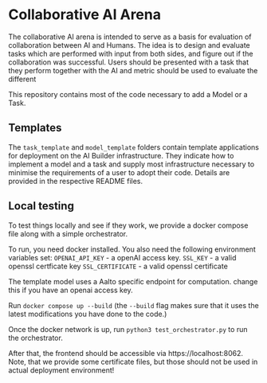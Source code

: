 # Collaborative AI Arena

The collaborative AI arena is intended to serve as a basis for evaluation of collaboration between AI and Humans. The idea is to design and evaluate tasks which are performed with input from both sides, and figure out if the collaboration was successful.
Users should be presented with a task that they perform together with the AI and metric should be used to evaluate the different

This repository contains most of the code necessary to add a Model or a Task.

## Templates

The `task_template` and `model_template` folders contain template applications for deployment on the AI Builder infrastructure.
They indicate how to implement a model and a task and supply most infrastructure necessary to minimise the requirements of a user to adopt their code.
Details are provided in the respective README files.

## Local testing

To test things locally and see if they work, we provide a docker compose file along with a simple orchestrator.

To run, you need docker installed.
You also need the following environment variables set:
`OPENAI_API_KEY` - a openAI access key.
`SSL_KEY` - a valid openssl certficate key
`SSL_CERTIFICATE` - a valid openssl certificate

The template model uses a Aalto specific endpoint for computation. change this if you have an openai access key.

Run `docker compose up --build` (the `--build` flag makes sure that it uses the latest modifications you have done to the code.)

Once the docker network is up, run `python3 test_orchestrator.py` to run the orchestrator.

After that, the frontend should be accessible via https://localhost:8062. Note, that we provide some certificate files, but those should not be used in actual deployment environment!

